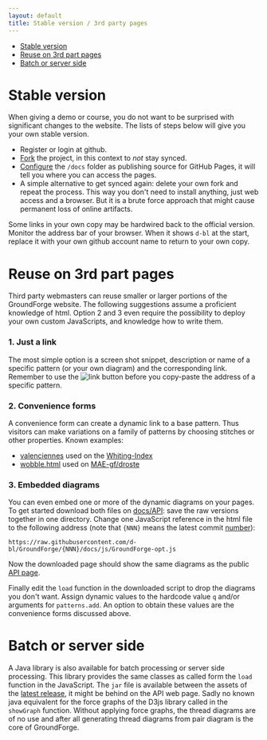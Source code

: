 ```yaml
---
layout: default
title: Stable version / 3rd party pages
---
```


* [Stable version](#stable-version)
* [Reuse on 3rd part pages](#reuse-on-3rd-part-pages)
* [Batch or server side](#Batch-or-server-side)

Stable version
==============

When giving a demo or course, you do not want to be surprised with significant changes to the website.
The lists of steps below will give you your own stable version.

* Register or login at github.
* [Fork] the project, in this context to _not_ stay synced.
* [Configure] the `/docs` folder as publishing source for GitHub Pages,
  it will tell you where you can access the pages.
* A simple alternative to get synced again:
  delete your own fork and repeat the process.
  This way you don't need to install anything, just web access and a browser.
  But it is a brute force approach that might cause permanent loss of online artifacts.

[Configure]: https://help.github.com/en/articles/configuring-a-publishing-source-for-github-pages
[Fork]: https://help.github.com/en/articles/fork-a-repo#fork-an-example-repository

Some links in your own copy may be hardwired back to the official version.
Monitor the address bar of your browser.
When it shows `d-bl` at the start, replace it with your own github account name to return to your own copy.

<a name="reuse"></a>

Reuse on 3rd part pages
=======================

Third party webmasters can reuse smaller or larger portions of the GroundForge website.
The following suggestions assume a proficient knowledge of html.
Option 2 and 3 even require the possibility to deploy your own custom JavaScripts,
and knowledge how to write them.

### 1. Just a link
The most simple option is a screen shot snippet, description or name of a specific pattern 
(or your own diagram) and the corresponding link.
Remember to use the ![link](../images/link.png) button before you 
copy-paste the address of a specific pattern.

### 2. Convenience forms
A convenience form can create a dynamic link to a base pattern.
Thus visitors can make variations on a family of patterns by choosing stitches or other properties.
Known examples:
* [valenciennes] used on the [Whiting-Index]
* [wobble.html] used on [MAE-gf/droste]

[MAE-gf/droste]: https://maetempels.github.io/MAE-gf/docs/droste#wobble
[wobble.html]: https://github.com/MAETempels/MAE-gf/blob/master/_includes/wobble.html
[valenciennes]: https://github.com/d-bl/GroundForge/blob/master/docs/_includes/val-variants.html
[Whiting-Index]: https://d-bl.github.io/GroundForge/help/Whiting-Index#val
[woble.html]: https://github.com/MAETempels/MAE-gf/blob/master/_includes/wobble.html

### 3. Embedded diagrams
You can even embed one or more of the dynamic diagrams on your pages.
To get started download both files on [docs/API]: save the raw versions together in one directory. 
Change one JavaScript reference in the html file to the following address
(note that `{NNN}` means the latest commit [number]):

```
https://raw.githubusercontent.com/d-bl/GroundForge/{NNN}/docs/js/GroundForge-opt.js
```
Now the downloaded page should show the same diagrams as the public [API page].

Finally edit the `load` function in the downloaded script to drop the diagrams you don't want.
Assign dynamic values to the hardcode value `q` and/or arguments for `patterns.add`. 
An option to obtain these values are the convenience forms discussed above.

Batch or server side
====================
A Java library is also available for batch processing or server side processing.
This library provides the same classes as called form the `load` function in the JavaScript. 
The `jar` file is available between the assets of the [latest release],
it might be behind on the API web page.
Sadly no known java equivalent for the force graphs of the D3js library called in the `showGraph` function. 
Without applying force graphs, the thread diagrams are of no use
and after all generating thread diagrams from pair diagram is the core of GroundForge.

[latest release]: https://github.com/d-bl/GroundForge/releases/latest
[number]: https://github.com/d-bl/GroundForge/commits/master/docs/js/GroundForge-opt.js
[docs/API]: https://github.com/d-bl/GroundForge/tree/master/docs/API
[API page]: https://d-bl.github.io/GroundForge/API
